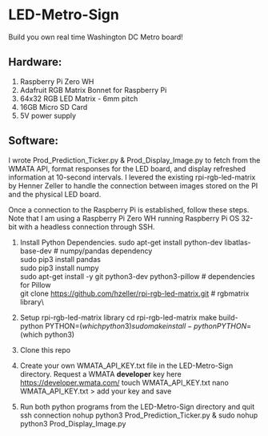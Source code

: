 # LED-Metro-Sign

Build you own real time Washington DC Metro board!

## Hardware:
  1. Raspberry Pi Zero WH
  2. Adafruit RGB Matrix Bonnet for Raspberry Pi
  3. 64x32 RGB LED Matrix - 6mm pitch
  4. 16GB Micro SD Card
  5. 5V power supply
  

## Software:
I wrote Prod_Prediction_Ticker.py & Prod_Display_Image.py to fetch from the WMATA API, format responses for the LED board, and display refreshed information at 10-second intervals. I levered the existing rpi-rgb-led-matrix by Henner Zeller to handle the connection between images stored on the PI and the physical LED board.

Once a connection to the Raspberry Pi is established, follow these steps. Note that I am using a Raspberry Pi Zero WH running Raspberry Pi OS 32-bit with a headless connection through SSH. 

1. Install Python Dependencies.
    sudo apt-get install python-dev libatlas-base-dev # numpy/pandas dependency\
    sudo pip3 install pandas\
    sudo pip3 install numpy\
    sudo apt-get install -y git python3-dev python3-pillow # dependencies for Pillow\
    git clone https://github.com/hzeller/rpi-rgb-led-matrix.git # rgbmatrix library\

2. Setup rpi-rgb-led-matrix library
    cd rpi-rgb-led-matrix
    make build-python PYTHON=$(which python3)
    sudo make install-python PYTHON=$(which python3)

3. Clone this repo

4. Create your own WMATA_API_KEY.txt file in the LED-Metro-Sign directory. Request a WMATA <b>developer</b> key here https://developer.wmata.com/
    touch WMATA_API_KEY.txt
    nano WMATA_API_KEY.txt > add your key and save

5. Run both python programs from the LED-Metro-Sign directory and quit ssh connection
    nohup python3 Prod_Prediction_Ticker.py & sudo nohup python3 Prod_Display_Image.py
